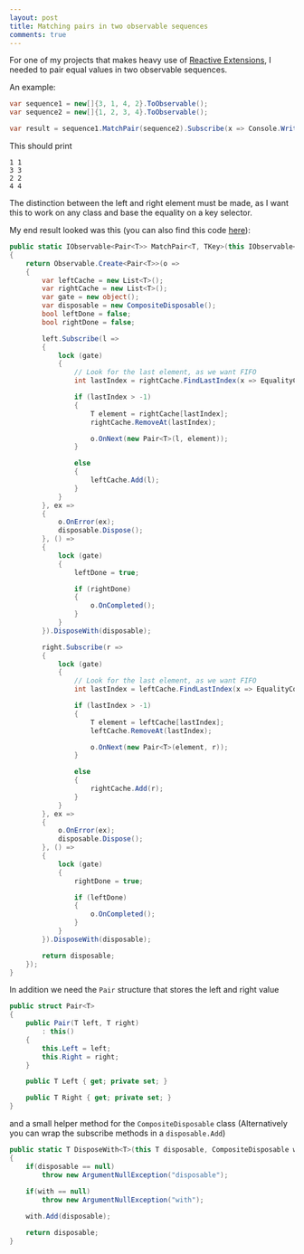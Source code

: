 ```yaml
---
layout: post
title: Matching pairs in two observable sequences
comments: true
---
```


For one of my projects that makes heavy use of [Reactive Extensions](http://msdn.microsoft.com/en-us/data/gg577609.aspx), 
I needed to pair equal values in two observable sequences.

An example:

```csharp
var sequence1 = new[]{3, 1, 4, 2}.ToObservable();
var sequence2 = new[]{1, 2, 3, 4}.ToObservable();

var result = sequence1.MatchPair(sequence2).Subscribe(x => Console.WriteLine("{0} {1}", x.Left, x.Right));
```

This should print

```
1 1
3 3
2 2
4 4
```

The distinction between the left and right element must be made, as I want this to work on any class and base the equality on a key selector.

My end result looked was this (you can also find this code [here](https://github.com/flagbug/ReactiveMarrow/blob/master/ReactiveMarrow/ReactiveMarrow/ObservableExtensions.cs#L18)):

```csharp
public static IObservable<Pair<T>> MatchPair<T, TKey>(this IObservable<T> left, IObservable<T> right, Func<T, TKey> keySelector)
{
    return Observable.Create<Pair<T>>(o =>
    {
        var leftCache = new List<T>();
        var rightCache = new List<T>();
        var gate = new object();
        var disposable = new CompositeDisposable();
        bool leftDone = false;
        bool rightDone = false;

        left.Subscribe(l =>
        {
            lock (gate)
            {
                // Look for the last element, as we want FIFO
                int lastIndex = rightCache.FindLastIndex(x => EqualityComparer<TKey>.Default.Equals(keySelector(x), keySelector(l)));

                if (lastIndex > -1)
                {
                    T element = rightCache[lastIndex];
                    rightCache.RemoveAt(lastIndex);

                    o.OnNext(new Pair<T>(l, element));
                }

                else
                {
                    leftCache.Add(l);
                }
            }
        }, ex =>
        {
            o.OnError(ex);
            disposable.Dispose();
        }, () =>
        {
            lock (gate)
            {
                leftDone = true;

                if (rightDone)
                {
                    o.OnCompleted();
                }
            }
        }).DisposeWith(disposable);

        right.Subscribe(r =>
        {
            lock (gate)
            {
                // Look for the last element, as we want FIFO
                int lastIndex = leftCache.FindLastIndex(x => EqualityComparer<TKey>.Default.Equals(keySelector(x), keySelector(r)));

                if (lastIndex > -1)
                {
                    T element = leftCache[lastIndex];
                    leftCache.RemoveAt(lastIndex);

                    o.OnNext(new Pair<T>(element, r));
                }

                else
                {
                    rightCache.Add(r);
                }
            }
        }, ex =>
        {
            o.OnError(ex);
            disposable.Dispose();
        }, () =>
        {
            lock (gate)
            {
                rightDone = true;

                if (leftDone)
                {
                    o.OnCompleted();
                }
            }
        }).DisposeWith(disposable);

        return disposable;
    });
}

```

In addition we need the `Pair` structure that stores the left and right value

```csharp
public struct Pair<T>
{
    public Pair(T left, T right)
        : this()
    {
        this.Left = left;
        this.Right = right;
    }

    public T Left { get; private set; }

    public T Right { get; private set; }
}
```

and a small helper method for the `CompositeDisposable` class
(Alternatively you can wrap the subscribe methods in a `disposable.Add`)

```csharp
public static T DisposeWith<T>(this T disposable, CompositeDisposable with) where T : class, IDisposable
{
    if(disposable == null)
        throw new ArgumentNullException("disposable");
    
    if(with == null)
        throw new ArgumentNullException("with");

    with.Add(disposable);

    return disposable;
}
```
